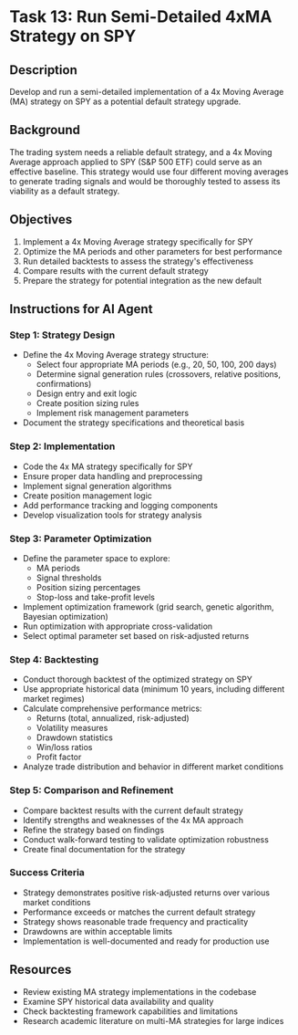 # Task 13: Run Semi-Detailed 4xMA Strategy on SPY

## Description
Develop and run a semi-detailed implementation of a 4x Moving Average (MA) strategy on SPY as a potential default strategy upgrade.

## Background
The trading system needs a reliable default strategy, and a 4x Moving Average approach applied to SPY (S&P 500 ETF) could serve as an effective baseline. This strategy would use four different moving averages to generate trading signals and would be thoroughly tested to assess its viability as a default strategy.

## Objectives
1. Implement a 4x Moving Average strategy specifically for SPY
2. Optimize the MA periods and other parameters for best performance
3. Run detailed backtests to assess the strategy's effectiveness
4. Compare results with the current default strategy
5. Prepare the strategy for potential integration as the new default

## Instructions for AI Agent

### Step 1: Strategy Design
- Define the 4x Moving Average strategy structure:
  - Select four appropriate MA periods (e.g., 20, 50, 100, 200 days)
  - Determine signal generation rules (crossovers, relative positions, confirmations)
  - Design entry and exit logic
  - Create position sizing rules
  - Implement risk management parameters
- Document the strategy specifications and theoretical basis

### Step 2: Implementation
- Code the 4x MA strategy specifically for SPY
- Ensure proper data handling and preprocessing
- Implement signal generation algorithms
- Create position management logic
- Add performance tracking and logging components
- Develop visualization tools for strategy analysis

### Step 3: Parameter Optimization
- Define the parameter space to explore:
  - MA periods
  - Signal thresholds
  - Position sizing percentages
  - Stop-loss and take-profit levels
- Implement optimization framework (grid search, genetic algorithm, Bayesian optimization)
- Run optimization with appropriate cross-validation
- Select optimal parameter set based on risk-adjusted returns

### Step 4: Backtesting
- Conduct thorough backtest of the optimized strategy on SPY
- Use appropriate historical data (minimum 10 years, including different market regimes)
- Calculate comprehensive performance metrics:
  - Returns (total, annualized, risk-adjusted)
  - Volatility measures
  - Drawdown statistics
  - Win/loss ratios
  - Profit factor
- Analyze trade distribution and behavior in different market conditions

### Step 5: Comparison and Refinement
- Compare backtest results with the current default strategy
- Identify strengths and weaknesses of the 4x MA approach
- Refine the strategy based on findings
- Conduct walk-forward testing to validate optimization robustness
- Create final documentation for the strategy

### Success Criteria
- Strategy demonstrates positive risk-adjusted returns over various market conditions
- Performance exceeds or matches the current default strategy
- Strategy shows reasonable trade frequency and practicality
- Drawdowns are within acceptable limits
- Implementation is well-documented and ready for production use

## Resources
- Review existing MA strategy implementations in the codebase
- Examine SPY historical data availability and quality
- Check backtesting framework capabilities and limitations
- Research academic literature on multi-MA strategies for large indices 